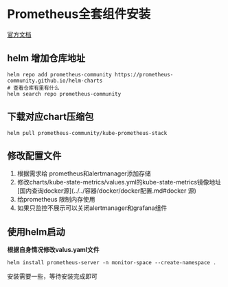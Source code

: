 # Prometheus全套组件安装
[官方文档](https://github.com/prometheus-community/helm-charts/blob/main/charts/kube-prometheus-stack/README.md)
## helm 增加仓库地址
```
helm repo add prometheus-community https://prometheus-community.github.io/helm-charts
# 查看仓库有里有什么
helm search repo prometheus-community
```
## 下载对应chart压缩包
```
helm pull prometheus-community/kube-prometheus-stack
```
## 修改配置文件
1. 根据需求给 prometheus和alertmanager添加存储
2. 修改charts/kube-state-metrics/values.yml的kube-state-metrics镜像地址 [国内查询docker源](../../容器/docker/docker配置.md#docker 源)
3. 给prometheus 限制内存使用
4. 如果只监控不展示可以关闭alertmanager和grafana组件
## 使用helm启动
**根据自身情况修改valus.yaml文件**

```
helm install prometheus-server -n monitor-space --create-namespace .
```
安装需要一些，等待安装完成即可